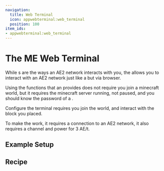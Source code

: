 ```yaml
---
navigation:
  title: Web Terminal
  icon: appwebterminal:web_terminal
  position: 100
item_ids:
- appwebterminal:web_terminal
---
```


# The ME Web Terminal

<ItemImage id="appwebterminal:web_terminal" scale="4" />

While <ItemLink id="ae2:terminal"/>s are the ways an AE2 network interacts with you, the <ItemLink id="appwebterminal:web_terminal"/> allows you to interact with an AE2 network just like a <ItemLink id="ae2:terminal"/> but via browser.

Using the functions that an <ItemLink id="appwebterminal:web_terminal"/> provides does not require you join a minecraft world, but it requires the minecraft server running, not paused, and you should know the password of a <ItemLink id="appwebterminal:web_terminal"/>.

Configure the terminal requires you join the world, and interact with the <ItemLink id="appwebterminal:web_terminal"/> block you placed.

To make the <ItemLink id="appwebterminal:web_terminal"/> work, it requires a connection to an AE2 network, it also requires a channel and power for 3 AE/t.

## Example Setup

<GameScene zoom="6" interactive={true}>
  <ImportStructure src="structures/web_terminal.snbt" />
  <IsometricCamera yaw="195" pitch="30" />
</GameScene>


## Recipe

<RecipeFor id="appwebterminal:web_terminal" />